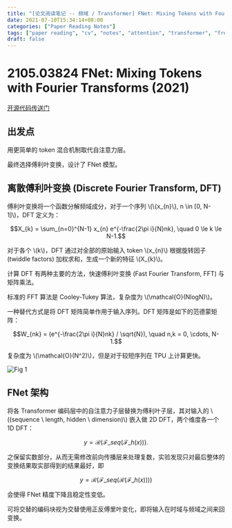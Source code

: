 ```yaml
---
title: "[论文阅读笔记 -- 频域 / Transformer] FNet: Mixing Tokens with Fourier Transforms (2021)"
date: 2021-07-10T15:34:14+08:00
categories: ["Paper Reading Notes"]
tags: ["paper reading", "cv", "notes", "attention", "transformer", "frequency", "nlp"]
draft: false
---
```


# 2105.03824 FNet: Mixing Tokens with Fourier Transforms (2021)

[开源代码传送门](https://github.com/google-research/google-research/tree/master/f_net)

## 出发点

用更简单的 token 混合机制取代自注意力层。  

最终选择傅利叶变换，设计了 FNet 模型。  

## 离散傅利叶变换 (Discrete Fourier Transform, DFT)

傅利叶变换将一个函数分解频域成分，对于一个序列 \\(\\{x_{n}\\}, n \in [0, N-1]\\)，DFT 定义为：  

$$X_{k} = \sum_{n=0}^{N-1} x_{n} e^{-\frac{2\pi i}{N}nk}, \quad 0 \le k \le N-1.$$  

对于各个 \\(k\\)，DFT 通过对全部的原始输入 token \\(x_{n}\\) 根据旋转因子 (twiddle factors) 加权求和，生成一个新的特征 \\(X_{k}\\)。  

计算 DFT 有两种主要的方法，快速傅利叶变换 (Fast Fourier Transform, FFT) 与矩阵乘法。  

标准的 FFT 算法是 Cooley-Tukey 算法，复杂度为 \\(\mathcal{O}(NlogN)\\)。  

一种替代方式是将 DFT 矩阵简单作用于输入序列。DFT 矩阵是如下的范德蒙矩阵：  

$$W_{nk} = (e^{-\frac{2\pi i}{N}nk} / \sqrt{N}), \quad n,k = 0, \cdots, N-1.$$  

复杂度为 \\(\mathcal{O}(N^2)\\)，但是对于较短序列在 TPU 上计算更快。  

![Fig 1](/images/2021/PRN38/1.png)

## FNet 架构

将各 Transformer 编码层中的自注意力子层替换为傅利叶子层，其对输入的 \\((sequence \ length, hidden \ dimension)\\) 嵌入做 2D DFT，两个维度各一个 1D DFT：  

$$y = \mathcal{R}(\mathcal{F}\_{seq}(\mathcal{F}\_{h}(x))).$$  

之保留实数部分，从而无需修改前向传播层来处理复数，实验发现只对最后整体的变换结果取实部得到的结果最好，即  

$$y = \mathcal{R}(\mathcal{F}\_{seq}(\mathcal{R}(\mathcal{F}\_{h}(x))))$$  

会使得 FNet 精度下降且稳定性变低。  

可将交替的编码块视为交替使用正反傅里叶变化，即将输入在时域与频域之间来回变换。  
